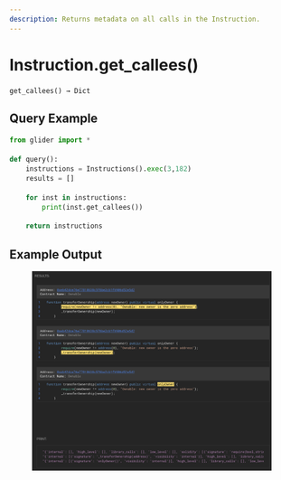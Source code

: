 ```yaml
---
description: Returns metadata on all calls in the Instruction.
---
```


# Instruction.get\_callees()

`get_callees() → Dict`

## Query Example

```python
from glider import *

def query():
    instructions = Instructions().exec(3,182)
    results = []
    
    for inst in instructions: 
        print(inst.get_callees())

    return instructions
```

## Example Output

<figure><img src="../../.gitbook/assets/image (1) (1) (1) (1) (1) (1) (1) (1) (1).png" alt=""><figcaption></figcaption></figure>

